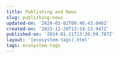 ```yaml
---
title: Publishing and News
slug: publishing-news
updated-on: '2024-01-02T09:46:43.040Z'
created-on: '2023-12-20T13:24:23.947Z'
published-on: '2024-01-11T13:26:59.787Z'
layout: '[ecosystem-tags].html'
tags: ecosystem-tags
---
```



